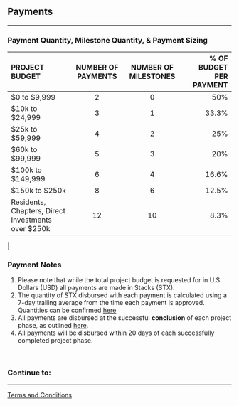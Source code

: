 ## Payments
---
### Payment Quantity, Milestone Quantity, & Payment Sizing
| **PROJECT BUDGET** | **NUMBER OF PAYMENTS** |  **NUMBER OF MILESTONES** | **% OF BUDGET PER PAYMENT** 
| :-- | :--:| :--:| --:
| $0 to $9,999 | 2 | 0 | 50% 
| $10k to $24,999 | 3 | 1 | 33.3% 
| $25k to $59,999 | 4 | 2 | 25% 
| $60k to $99,999 | 5 | 3 | 20% 
| $100k to $149,999 | 6 | 4 | 16.6% 
| $150k to $250k | 8 | 6 | 12.5% 
| Residents, Chapters, Direct Investments over $250k | 12 | 10 | 8.3% 
|
### Payment Notes
1. Please note that while the total project budget is requested for in U.S. Dollars (USD) all payments are made in Stacks (STX).
2. The quantity of STX disbursed with each payment is calculated using a 7-day trailing average from the time each payment is approved. Quantities can be confirmed [here](link) 
3. All payments are disbursed at the successful **conclusion** of each project phase, as outlined [here](link). 
4. All payments will be disbursed within 20 days of each successfully completed project phase.


</br>

### Continue to:
---
[Terms and Conditions](06-Terms-and-Conditions)